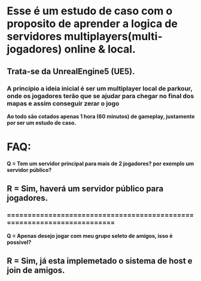 # Esse é um estudo de caso com o proposito de aprender a logica de servidores multiplayers(multi-jogadores) online & local.

## Trata-se da UnrealEngine5 (UE5).
### A principio a ideia inicial é ser um multiplayer local de parkour, onde os jogadores terão que se ajudar para chegar no final dos mapas e assim conseguir zerar o jogo

**Ao todo são cotados apenas 1 hora (60 minutos) de gameplay, justamente por ser um estudo de caso.**
# FAQ:
**Q = Tem um servidor principal para mais de 2 jogadores? por exemplo um servidor público?**
## R = Sim, haverá um servidor público para jogadores.
### =======================================================================
**Q = Apenas desejo jogar com meu grupo seleto de amigos, isso é possivel?**
## R = Sim, já esta implemetado o sistema de host e join de amigos.
